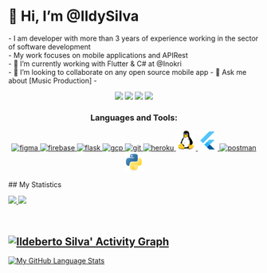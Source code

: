 


 <h1>👋 Hi, I’m @IldySilva</h1>
- I am developer with more than 3 years of experience working in the sector of software development<br> 
- My work focuses on mobile applications and  APIRest <br>
- 🔭 I’m currently working with Flutter & C# at @Inokri <br>
- 💞️ I’m looking to collaborate on  any open source mobile app
- 💬 Ask me about [Music Production]  
- 
 <p>
<div align="center">
  <img src="https://img.shields.io/badge/Dart-0175C2?style=for-the-badge&logo=dart&logoColor=white">
  <img src="https://img.shields.io/badge/PostgreSQL-316192?style=for-the-badge&logo=postgresql&logoColor=282828">
   <img src="https://img.shields.io/badge/-Python-98b982?style=for-the-badge&logo=python&logoColor=98b982&labelColor=282828">
   <img src="https://img.shields.io/badge/.NET-512BD4?style=for-the-badge&logo=dotnet&logoColor=white">

</div>
</p>
</p>

<h3 align="center">Languages and Tools:</h3>
<p align="center"> <a href="https://www.figma.com/" target="_blank"> <img src="https://www.vectorlogo.zone/logos/figma/figma-icon.svg" alt="figma" width="40" height="40"/> </a> <a href="https://firebase.google.com/" target="_blank"> <img src="https://www.vectorlogo.zone/logos/firebase/firebase-icon.svg" alt="firebase" width="40" height="40"/> </a> <a href="https://fastapi.tiangolo.com/" target="_blank"> <img src="https://seeklogo.com/images/F/fastapi-logo-541BAA112F-seeklogo.com.png" alt="flask" width="40" height="40"/> </a> <a href="https://cloud.google.com" target="_blank"> <img src="https://www.vectorlogo.zone/logos/google_cloud/google_cloud-icon.svg" alt="gcp" width="40" height="40"/> </a> <a href="https://git-scm.com/" target="_blank"> <img src="https://www.vectorlogo.zone/logos/git-scm/git-scm-icon.svg" alt="git" width="40" height="40"/> </a> <a href="https://heroku.com" target="_blank"> <img src="https://www.vectorlogo.zone/logos/heroku/heroku-icon.svg" alt="heroku" width="40" height="40"/>   <a href="https://www.linux.org/" target="_blank"> <img src="https://raw.githubusercontent.com/devicons/devicon/master/icons/linux/linux-original.svg" alt="linux" width="40" height="40"/> </a> <a href="https://flutter.dev/" target="_blank"> <img src="https://raw.githubusercontent.com/github/explore/80688e429a7d4ef2fca1e82350fe8e3517d3494d/topics/flutter/flutter.png" alt="fltuter" width="40" height="40"/> </a> <a href="https://postman.com" target="_blank"> <img src="https://www.vectorlogo.zone/logos/getpostman/getpostman-icon.svg" alt="postman" width="40" height="40"/> </a> <a href="https://www.python.org" target="_blank"> <img src="https://raw.githubusercontent.com/devicons/devicon/master/icons/python/python-original.svg" alt="python" width="40" height="40"/> </a>  </p>
## My Statistics

<br/>
<p align="left">
  <a href="https://abhigyantrips.dev/">
  <img width="49.5%" src="https://github-readme-stats.vercel.app/api?username=ildysilva&show_icons=true&theme=algolia&hide_border=true" />
    <img width="49.5%" src="https://github-readme-streak-stats.herokuapp.com/?user=ildysilva&theme=algolia&hide_border=true" />
  </a>
</p>
<br>

[![Ildeberto Silva' Activity Graph](https://activity-graph.herokuapp.com/graph?username=ildysilva&custom_title=ildysilva%20Trips's%20Contribution%20Graph&theme=algolia&bg_color=071e26&hide_border=true&line=ffffff&point=c58545)](https://github.com/IldySilva/)
------
[![My GitHub Language Stats](https://github-readme-stats.vercel.app/api/top-langs/?username=ildysilva&langs_count=3&theme=algolia)]() 

